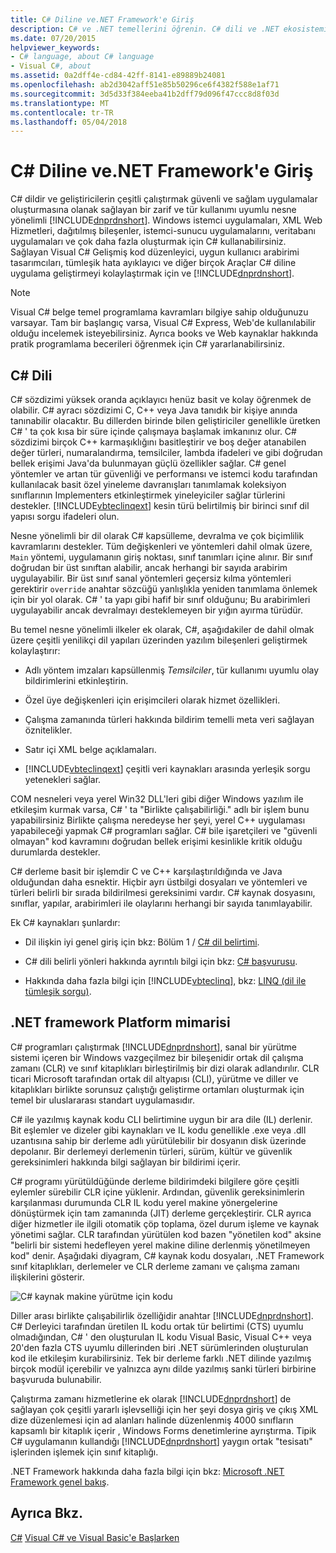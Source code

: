 ```yaml
---
title: C# Diline ve.NET Framework'e Giriş
description: C# ve .NET temellerini öğrenin. C# dili ve .NET ekosistemi özetini alın.
ms.date: 07/20/2015
helpviewer_keywords:
- C# language, about C# language
- Visual C#, about
ms.assetid: 0a2dff4e-cd84-42ff-8141-e89889b24081
ms.openlocfilehash: ab2d3042aff51e85b50296ce6f4382f588e1af71
ms.sourcegitcommit: 3d5d33f384eeba41b2dff79d096f47ccc8d8f03d
ms.translationtype: MT
ms.contentlocale: tr-TR
ms.lasthandoff: 05/04/2018
---
```

# <a name="introduction-to-the-c-language-and-the-net-framework"></a>C# Diline ve.NET Framework'e Giriş
C# dildir ve geliştiricilerin çeşitli çalıştırmak güvenli ve sağlam uygulamalar oluşturmasına olanak sağlayan bir zarif ve tür kullanımı uyumlu nesne yönelimli [!INCLUDE[dnprdnshort](~/includes/dnprdnshort-md.md)]. Windows istemci uygulamaları, XML Web Hizmetleri, dağıtılmış bileşenler, istemci-sunucu uygulamalarını, veritabanı uygulamaları ve çok daha fazla oluşturmak için C# kullanabilirsiniz. Sağlayan Visual C# Gelişmiş kod düzenleyici, uygun kullanıcı arabirimi tasarımcıları, tümleşik hata ayıklayıcı ve diğer birçok Araçlar C# diline uygulama geliştirmeyi kolaylaştırmak için ve [!INCLUDE[dnprdnshort](~/includes/dnprdnshort-md.md)].  
  
> [!NOTE]
> Visual C# belge temel programlama kavramları bilgiye sahip olduğunuzu varsayar. Tam bir başlangıç varsa, Visual C# Express, Web'de kullanılabilir olduğu incelemek isteyebilirsiniz. Ayrıca books ve Web kaynaklar hakkında pratik programlama becerileri öğrenmek için C# yararlanabilirsiniz.  
  
## <a name="c-language"></a>C# Dili  
 C# sözdizimi yüksek oranda açıklayıcı henüz basit ve kolay öğrenmek de olabilir. C# ayracı sözdizimi C, C++ veya Java tanıdık bir kişiye anında tanınabilir olacaktır. Bu dillerden birinde bilen geliştiriciler genellikle üretken C# ' ta çok kısa bir süre içinde çalışmaya başlamak imkanınız olur. C# sözdizimi birçok C++ karmaşıklığını basitleştirir ve boş değer atanabilen değer türleri, numaralandırma, temsilciler, lambda ifadeleri ve gibi doğrudan bellek erişimi Java'da bulunmayan güçlü özellikler sağlar. C# genel yöntemler ve artan tür güvenliği ve performansı ve istemci kodu tarafından kullanılacak basit özel yineleme davranışları tanımlamak koleksiyon sınıflarının Implementers etkinleştirmek yineleyiciler sağlar türlerini destekler. [!INCLUDE[vbteclinqext](~/includes/vbteclinqext-md.md)] kesin türü belirtilmiş bir birinci sınıf dil yapısı sorgu ifadeleri olun.  
  
 Nesne yönelimli bir dil olarak C# kapsülleme, devralma ve çok biçimlilik kavramlarını destekler. Tüm değişkenleri ve yöntemleri dahil olmak üzere, `Main` yöntemi, uygulamanın giriş noktası, sınıf tanımları içine alınır. Bir sınıf doğrudan bir üst sınıftan alabilir, ancak herhangi bir sayıda arabirim uygulayabilir. Bir üst sınıf sanal yöntemleri geçersiz kılma yöntemleri gerektirir `override` anahtar sözcüğü yanlışlıkla yeniden tanımlama önlemek için bir yol olarak. C# ' ta yapı gibi hafif bir sınıf olduğunu; Bu arabirimleri uygulayabilir ancak devralmayı desteklemeyen bir yığın ayırma türüdür.  
  
 Bu temel nesne yönelimli ilkeler ek olarak, C#, aşağıdakiler de dahil olmak üzere çeşitli yenilikçi dil yapıları üzerinden yazılım bileşenleri geliştirmek kolaylaştırır:  
  
-   Adlı yöntem imzaları kapsüllenmiş *Temsilciler*, tür kullanımı uyumlu olay bildirimlerini etkinleştirin.  
  
-   Özel üye değişkenleri için erişimcileri olarak hizmet özellikleri.  
  
-   Çalışma zamanında türleri hakkında bildirim temelli meta veri sağlayan öznitelikler.  
  
-   Satır içi XML belge açıklamaları.  
  
-   [!INCLUDE[vbteclinqext](~/includes/vbteclinqext-md.md)] çeşitli veri kaynakları arasında yerleşik sorgu yetenekleri sağlar.  
  
 COM nesneleri veya yerel Win32 DLL'leri gibi diğer Windows yazılım ile etkileşim kurmak varsa, C# ' ta "Birlikte çalışabilirliği." adlı bir işlem bunu yapabilirsiniz Birlikte çalışma neredeyse her şeyi, yerel C++ uygulaması yapabileceği yapmak C# programları sağlar. C# bile işaretçileri ve "güvenli olmayan" kod kavramını doğrudan bellek erişimi kesinlikle kritik olduğu durumlarda destekler.  
  
 C# derleme basit bir işlemdir C ve C++ karşılaştırıldığında ve Java olduğundan daha esnektir. Hiçbir ayrı üstbilgi dosyaları ve yöntemleri ve türleri belirli bir sırada bildirilmesi gereksinimi vardır. C# kaynak dosyasını, sınıflar, yapılar, arabirimleri ile olaylarını herhangi bir sayıda tanımlayabilir.  
  
 Ek C# kaynakları şunlardır:  
  
-   Dil ilişkin iyi genel giriş için bkz: Bölüm 1 / [C# dil belirtimi](../../csharp/language-reference/language-specification/index.md).  
  
-   C# dili belirli yönleri hakkında ayrıntılı bilgi için bkz: [C# başvurusu](../../csharp/language-reference/index.md).  
  
-   Hakkında daha fazla bilgi için [!INCLUDE[vbteclinq](~/includes/vbteclinq-md.md)], bkz: [LINQ (dil ile tümleşik sorgu)](../programming-guide/concepts/linq/index.md).  

## <a name="net-framework-platform-architecture"></a>.NET framework Platform mimarisi  
 C# programları çalıştırmak [!INCLUDE[dnprdnshort](~/includes/dnprdnshort-md.md)], sanal bir yürütme sistemi içeren bir Windows vazgeçilmez bir bileşenidir ortak dil çalışma zamanı (CLR) ve sınıf kitaplıkları birleştirilmiş bir dizi olarak adlandırılır. CLR ticari Microsoft tarafından ortak dil altyapısı (CLI), yürütme ve diller ve kitaplıkları birlikte sorunsuz çalıştığı geliştirme ortamları oluşturmak için temel bir uluslararası standart uygulamasıdır.  
  
 C# ile yazılmış kaynak kodu CLI belirtimine uygun bir ara dile (IL) derlenir. Bit eşlemler ve dizeler gibi kaynakları ve IL kodu genellikle .exe veya .dll uzantısına sahip bir derleme adlı yürütülebilir bir dosyanın disk üzerinde depolanır. Bir derlemeyi derlemenin türleri, sürüm, kültür ve güvenlik gereksinimleri hakkında bilgi sağlayan bir bildirimi içerir.  
  
 C# programı yürütüldüğünde derleme bildirimdeki bilgilere göre çeşitli eylemler sürebilir CLR içine yüklenir. Ardından, güvenlik gereksinimlerin karşılanması durumunda CLR IL kodu yerel makine yönergelerine dönüştürmek için tam zamanında (JIT) derleme gerçekleştirir. CLR ayrıca diğer hizmetler ile ilgili otomatik çöp toplama, özel durum işleme ve kaynak yönetimi sağlar. CLR tarafından yürütülen kod bazen "yönetilen kod" aksine "belirli bir sistemi hedefleyen yerel makine diline derlenmiş yönetilmeyen kod" denir. Aşağıdaki diyagram, C# kaynak kodu dosyaları, .NET Framework sınıf kitaplıkları, derlemeler ve CLR derleme zamanı ve çalışma zamanı ilişkilerini gösterir.  
  
 ![C&#35; kaynak makine yürütme için kodu](../../csharp/getting-started/media/netarchitecture.png "NETarchitecture")  
  
 Diller arası birlikte çalışabilirlik özelliğidir anahtar [!INCLUDE[dnprdnshort](~/includes/dnprdnshort-md.md)]. C# Derleyici tarafından üretilen IL kodu ortak tür belirtimi (CTS) uyumlu olmadığından, C# ' den oluşturulan IL kodu Visual Basic, Visual C++ veya 20'den fazla CTS uyumlu dillerinden biri .NET sürümlerinden oluşturulan kod ile etkileşim kurabilirsiniz. Tek bir derleme farklı .NET dilinde yazılmış birçok modül içerebilir ve yalnızca aynı dilde yazılmış sanki türleri birbirine başvuruda bulunabilir.  
  
 Çalıştırma zamanı hizmetlerine ek olarak [!INCLUDE[dnprdnshort](~/includes/dnprdnshort-md.md)] de sağlayan çok çeşitli yararlı işlevselliği için her şeyi dosya giriş ve çıkış XML dize düzenlemesi için ad alanları halinde düzenlenmiş 4000 sınıfların kapsamlı bir kitaplık içerir , Windows Forms denetimlerine ayrıştırma. Tipik C# uygulamanın kullandığı [!INCLUDE[dnprdnshort](~/includes/dnprdnshort-md.md)] yaygın ortak "tesisatı" işlerinden işlemek için sınıf kitaplığı.  
  
 .NET Framework hakkında daha fazla bilgi için bkz: [Microsoft .NET Framework genel bakış](../../framework/get-started/overview.md).  
  
## <a name="see-also"></a>Ayrıca Bkz.  
 [C#](../../csharp/index.md) [Visual C# ve Visual Basic'e Başlarken](/visualstudio/ide/getting-started-with-visual-csharp-and-visual-basic)
